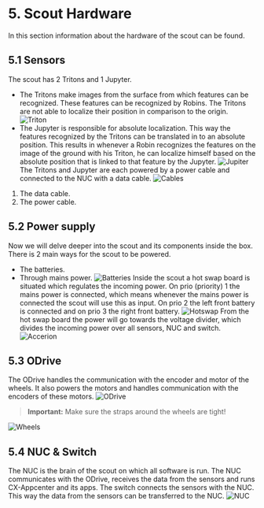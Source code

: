 # 5. Scout Hardware
In this section information about the hardware of the scout can be found.

## 5.1 Sensors
The scout has 2 Tritons and 1 Jupyter.
- The Tritons make images from the surface from which features can be recognized. These features can be recognized by Robins. The Tritons are not able to localize their position in comparison to the origin. 
![Triton](images/_B3A2763.jpg)
- The Jupyter is responsible for absolute localization. This way the features recognized by the Tritons can be translated in to an absolute position. This results in whenever a Robin recognizes the features on the image of the ground with his Triton, he can localize himself based on the absolute position that is linked to that feature by the Jupyter. 
![Jupiter](images/_B3A2759.jpg)
The Tritons and Jupyter are each powered by a power cable and connected to the NUC with a data cable.
![Cables](images/_B3A2762.jpg)
1. The data cable.
2. The power cable.


## 5.2 Power supply
Now we will delve deeper into the scout and its components inside the box. There is 2 main ways for the scout to be powered.
- The batteries.
- Through mains power.
![Batteries](images/_B3A2756.jpg)
Inside the scout a hot swap board is situated which regulates the incoming power. On prio (priority) 1 the mains power is connected, which means whenever the mains power is connected the scout will use this as input. On prio 2 the left front battery is connected and on prio 3 the right front battery.
![Hotswap](images/_B3A2788.jpg)
From the hot swap board the power will go towards the voltage divider, which divides the incoming power over all sensors, NUC and switch.
![Accerion](images/_B3A2787.jpg)

## 5.3 ODrive
The ODrive handles the communication with the encoder and motor of the wheels. It also powers the motors and handles communication with the encoders of these motors. 
![ODrive](images/_B3A2781.jpg)

> **Important:** Make sure the straps around the wheels are tight!

![Wheels](images/_B3A2799.jpg)


## 5.4 NUC & Switch
The NUC is the brain of the scout on which all software is run. The NUC communicates with the ODrive, receives the data from the sensors and runs CX-Appcenter and its apps. The switch connects the sensors with the NUC. This way the data from the sensors can be transferred to the NUC.
![NUC](images/_B3A2772.jpg)
